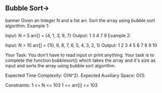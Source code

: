 Bubble Sort->
-----------


banner
Given an Integer N and a list arr. Sort the array using bubble sort algorithm.
Example 1:

Input: 
N = 5
arr[] = {4, 1, 3, 9, 7}
Output: 
1 3 4 7 9
Example 2:

Input:
N = 10 
arr[] = {10, 9, 8, 7, 6, 5, 4, 3, 2, 1}
Output: 
1 2 3 4 5 6 7 8 9 10

Your Task: 
You don't have to read input or print anything. Your task is to complete the function bubblesort() which takes the array and it's size as input and sorts the array using bubble sort algorithm.

Expected Time Complexity: O(N^2).
Expected Auxiliary Space: O(1).

Constraints:
1 <= N <= 103
1 <= arr[i] <= 103
